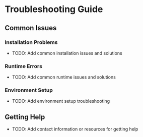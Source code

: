 # Troubleshooting Guide

## Common Issues

### Installation Problems
- TODO: Add common installation issues and solutions

### Runtime Errors
- TODO: Add common runtime issues and solutions

### Environment Setup
- TODO: Add environment setup troubleshooting

## Getting Help
- TODO: Add contact information or resources for getting help
